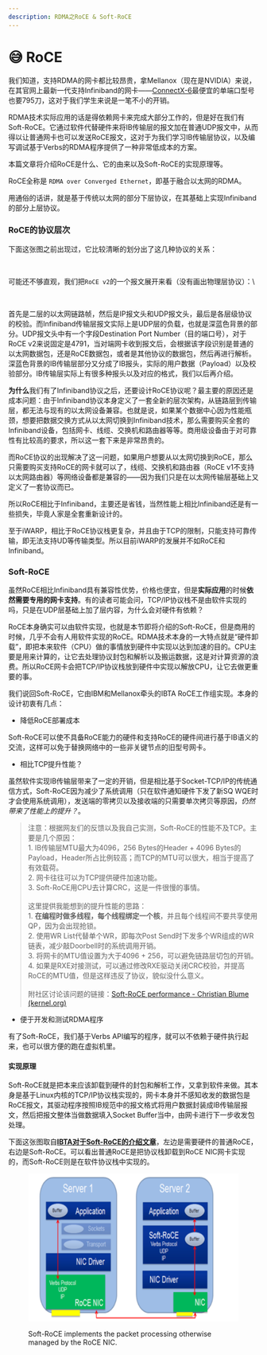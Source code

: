 ```yaml
---
description: RDMA之RoCE & Soft-RoCE
---
```


# 😅 RoCE

我们知道，支持RDMA的网卡都比较昂贵，拿Mellanox（现在是NVIDIA）来说，在其官网上最新一代支持Infiniband的网卡——[ConnectX-6](https://link.zhihu.com/?target=https%3A//store.mellanox.com/categories/infiniband/infiniband-vpi-adapters/connectx-6-vpi.html%23)最便宜的单端口型号也要795刀，这对于我们学生来说是一笔不小的开销。

RDMA技术实际应用的话是得依赖网卡来完成大部分工作的，但是好在我们有Soft-RoCE。它通过软件代替硬件来将IB传输层的报文加在普通UDP报文中，从而得以让普通网卡也可以发送RoCE报文，这对于为我们学习IB传输层协议，以及编写调试基于Verbs的RDMA程序提供了一种非常低成本的方案。

本篇文章将介绍RoCE是什么、它的由来以及Soft-RoCE的实现原理等。

RoCE全称是 `RDMA over Converged Ethernet`，即基于融合以太网的RDMA。

用通俗的话讲，就是基于传统以太网的部分下层协议，在其基础上实现Infiniband的部分上层协议。

### RoCE的协议层次 <a href="#h_361740115_1" id="h_361740115_1"></a>

下面这张图之前出现过，它比较清晰的划分出了这几种协议的关系：

<figure><img src="https://pic2.zhimg.com/v2-106078a152d4926ac8234022bd629c79_b.jpg" alt=""><figcaption></figcaption></figure>

可能还不够直观，我们把`RoCE v2`的一个报文展开来看（没有画出物理层协议）：\


<figure><img src="https://pic1.zhimg.com/v2-17e04efb14c550ad0be456b7b71209b4_b.jpg" alt=""><figcaption></figcaption></figure>

首先是二层的以太网链路帧，然后是IP报文头和UDP报文头，最后是各层级协议的校验。而Infiniband传输层报文实际上是UDP层的负载，也就是深蓝色背景的部分。UDP报文头中有一个字段Destination Port Number（目的端口号），对于RoCE v2来说固定是4791，当对端网卡收到报文后，会根据该字段识别是普通的以太网数据包，还是RoCE数据包，或者是其他协议的数据包，然后再进行解析。深蓝色背景的IB传输层部分又分成了IB报头，实际的用户数据（Payload）以及校验部分。IB传输层实际上有很多种报头以及对应的格式，我们以后再介绍。

**为什么**我们有了Infiniband协议之后，还要设计RoCE协议呢？最主要的原因还是成本问题：由于Infiniband协议本身定义了一套全新的层次架构，从链路层到传输层，都无法与现有的以太网设备兼容。也就是说，如果某个数据中心因为性能瓶颈，想要把数据交换方式从以太网切换到Infiniband技术，那么需要购买全套的Infiniband设备，包括网卡、线缆、交换机和路由器等等。商用级设备由于对可靠性有比较高的要求，所以这一套下来是非常昂贵的。

而RoCE协议的出现解决了这一问题，如果用户想要从以太网切换到RoCE，那么只需要购买支持RoCE的网卡就可以了，线缆、交换机和路由器（RoCE v1不支持以太网路由器）等网络设备都是兼容的——因为我们只是在以太网传输层基础上又定义了一套协议而已。

所以RoCE相比于Infiniband，主要还是省钱，当然性能上相比Infiniband还是有一些损失，毕竟人家是全套重新设计的。

至于iWARP，相比于RoCE协议栈更复杂，并且由于TCP的限制，只能支持可靠传输，即无法支持UD等传输类型。所以目前iWARP的发展并不如RoCE和Infiniband。

### Soft-RoCE <a href="#h_361740115_3" id="h_361740115_3"></a>

虽然RoCE相比Infiniband具有兼容性优势，价格也便宜，但是**实际应用**的时候**依然需要专用的网卡支持**。有的读者可能会问，TCP/IP协议栈不是由软件实现的吗，只是在UDP层基础上加了层内容，为什么会对硬件有依赖？

RoCE本身确实可以由软件实现，也就是本节即将介绍的Soft-RoCE，但是商用的时候，几乎不会有人用软件实现的RoCE。RDMA技术本身的一大特点就是“硬件卸载”，即把本来软件（CPU）做的事情放到硬件中实现以达到加速的目的。CPU主要是用来计算的，让它去处理协议封包和解析以及搬运数据，这是对计算资源的浪费。所以RoCE网卡会把TCP/IP协议栈放到硬件中实现以解放CPU，让它去做更重要的事。

我们说回Soft-RoCE，它由IBM和Mellanox牵头的IBTA RoCE工作组实现。本身的设计初衷有几点：

* 降低RoCE部署成本

Soft-RoCE可以使不具备RoCE能力的硬件和支持RoCE的硬件间进行基于IB语义的交流，这样可以免于替换网络中的一些非关键节点的旧型号网卡。

* 相比TCP提升性能？

虽然软件实现IB传输层带来了一定的开销，但是相比基于Socket-TCP/IP的传统通信方式，Soft-RoCE因为减少了系统调用（只在软件通知硬件下发了新SQ WQE时才会使用系统调用），发送端的零拷贝以及接收端的只需要单次拷贝等原因，_仍然带来了性能上的提升？_。

> 注意：根据网友们的反馈以及我自己实测，Soft-RoCE的性能不及TCP。主要是几个原因：\
> 1\. IB传输层MTU最大为4096，256 Bytes的Header + 4096 Bytes的Payload，Header所占比例较高；而TCP的MTU可以很大，相当于提高了有效载荷。\
> 2\. 网卡往往可以为TCP提供硬件加速功能。\
> 3\. Soft-RoCE用CPU去计算CRC，这是一件很慢的事情。\
> \
> 这里提供我能想到的提升性能的思路：\
> 1\. **在编程时做多线程，每个线程绑定一个核**，并且每个线程间不要共享使用QP，因为会出现抢锁。\
> 2\. 使用WR List代替单个WR，即每次Post Send时下发多个WR组成的WR链表，减少敲Doorbell时的系统调用开销。\
> 3\. 将网卡的MTU值设置为大于4096 + 256，可以避免链路层切包的开销。\
> 4\. 如果是RXE对接测试，可以通过修改RXE驱动关闭CRC校验，并提高RoCE的MTU值，但是这样违反了协议，貌似没什么意义。\
> \
> 附社区讨论该问题的链接：[Soft-RoCE performance - Christian Blume (kernel.org)](https://link.zhihu.com/?target=https%3A//lore.kernel.org/linux-rdma/CAGP7Hd6PAYcX\_gMMh8jbpezeSSWQxqDrYwxEq1N-zjgT7563%2Bg%40mail.gmail.com/)

* 便于开发和测试RDMA程序

有了Soft-RoCE，我们基于Verbs API编写的程序，就可以不依赖于硬件执行起来，也可以很方便的跑在虚拟机里。

#### 实现原理 <a href="#h_361740115_4" id="h_361740115_4"></a>

Soft-RoCE就是把本来应该卸载到硬件的封包和解析工作，又拿到软件来做。其本身是基于Linux内核的TCP/IP协议栈实现的，网卡本身并不感知收发的数据包是RoCE报文，其驱动程序按照IB规范中的报文格式将用户数据封装成IB传输层报文，然后把报文整体当做数据填入Socket Buffer当中，由网卡进行下一步收发包处理。

下面这张图取自[**IBTA对于Soft-RoCE的介绍文章**](https://www.roceinitiative.org/wp-content/uploads/2016/11/SoftRoCE\_Paper\_FINAL.pdf)，左边是需要硬件的普通RoCE，右边是Soft-RoCE。可以看出普通RoCE是把协议栈卸载到RoCE NIC网卡实现的，而Soft-RoCE则是在软件协议栈中实现的。

<figure><img src="../.gitbook/assets/image (1).png" alt=""><figcaption><p>Soft-RoCE implements the packet processing otherwise managed by the RoCE NIC.</p></figcaption></figure>

